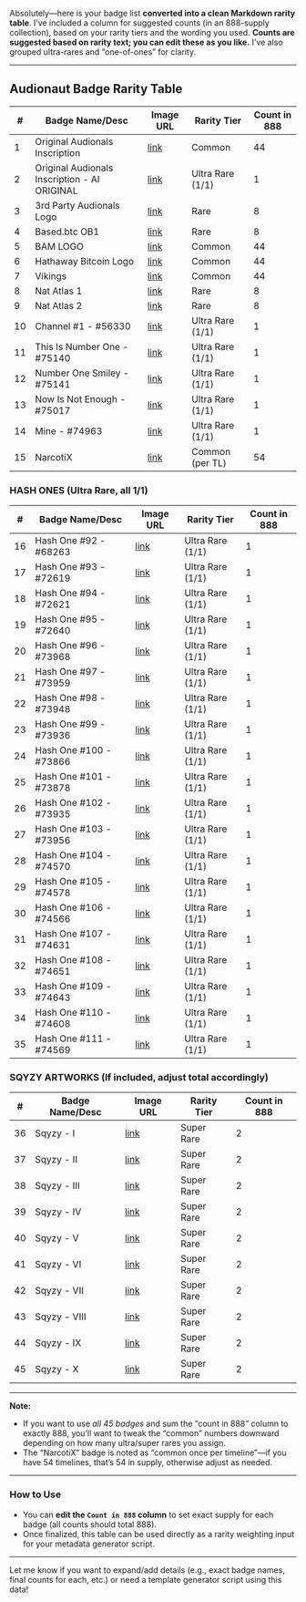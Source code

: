 Absolutely—here is your badge list **converted into a clean Markdown rarity table**.
I’ve included a column for suggested counts (in an 888-supply collection), based on your rarity tiers and the wording you used.
**Counts are suggested based on rarity text; you can edit these as you like.**
I’ve also grouped ultra-rares and “one-of-ones” for clarity.

---

## Audionaut Badge Rarity Table

| #  | Badge Name/Desc                              | Image URL                                                                                               | Rarity Tier      | Count in 888 |
| -- | -------------------------------------------- | ------------------------------------------------------------------------------------------------------- | ---------------- | ------------ |
| 1  | Original Audionals Inscription               | [link](https://ordinals.com/content/40136786a9eb1020c87f54c63de1505285ec371ff35757b44d2cc57dbd932f22i0) | Common           | 44           |
| 2  | Original Audionals Inscription - AI ORIGINAL | [link](https://ordinals.com/content/129ffaa02e85dea60fed32b84cd31436ccba1ff5b534fcb0b4efdddd2a0ddd05i0) | Ultra Rare (1/1) | 1            |
| 3  | 3rd Party Audionals Logo                     | [link](https://ordinals.com/content/72389b804f1f673caf52fea6e8f0733058b5605c879bea1938aa680f67fbe141i0) | Rare             | 8            |
| 4  | Based.btc OB1                                | [link](https://ordinals.com/content/e716f0e3832dbdd818f2291ad8cb0395f3bbec4f5ba762c05108a719842c9f6di0) | Rare             | 8            |
| 5  | BAM LOGO                                     | [link](https://ordinals.com/content/09b4bbb0337af857d9afa934205fb820bb704596a00f2e7f5bb37195853eee32i0) | Common           | 44           |
| 6  | Hathaway Bitcoin Logo                        | [link](https://ordinals.com/content/a1491d4b9c780799f53cd93fe0e5cad4ece52e1e638dd74de44fe74514f00bcfi0) | Common           | 44           |
| 7  | Vikings                                      | [link](https://ordinals.com/content/3a504956f370c0362e48f7a1daf53d51c250c3c0d2054eb0b018d60caad0be77i0) | Common           | 44           |
| 8  | Nat Atlas 1                                  | [link](https://ordinals.com/content/515cfa9ca12ff4968b7f9b73cefdba1410ef6fcbf76868559c8b1b77ad13f497i0) | Rare             | 8            |
| 9  | Nat Atlas 2                                  | [link](https://ordinals.com/content/16e4d2fae0ff944bb29a56f1c35ba5187207c4ada96d5b9c8f6cf3a1f618fb1di0) | Rare             | 8            |
| 10 | Channel #1 - #56330                          | [link](https://ordinals.com/content/726fd43250acf6543273eab0e8a52db8df969af672107297f03b866424d8b0f4i0) | Ultra Rare (1/1) | 1            |
| 11 | This Is Number One - #75140                  | [link](https://ordinals.com/content/8d3c82c15a662cfe4b998e45bf8c71c00f16d532c5d4c546f59802e6f7730f3ei0) | Ultra Rare (1/1) | 1            |
| 12 | Number One Smiley - #75141                   | [link](https://ordinals.com/content/0668de6cd3f66acc85063026232fa7c6da01666aeb6fec965d5c34ca093fda49i0) | Ultra Rare (1/1) | 1            |
| 13 | Now Is Not Enough - #75017                   | [link](https://ordinals.com/content/cc8b85b8984cd30a9e26c755e766bca8ce1a25fdefb813bc0fb2eb411fb67a0bi0) | Ultra Rare (1/1) | 1            |
| 14 | Mine - #74963                                | [link](https://ordinals.com/content/f6cd2ba6f2f2e95c818cfb9f613ac5b246473d430de8a48e99686210ca9ef21fi0) | Ultra Rare (1/1) | 1            |
| 15 | NarcotiX                                     | [link](https://ordinals.com/content/17627f1b267798eb488206cacfb55089b1b268885c3f136d6265547cb71c5b72i0) | Common (per TL)  | 54           |

### HASH ONES (Ultra Rare, all 1/1)

| #  | Badge Name/Desc        | Image URL                                                                                               | Rarity Tier      | Count in 888 |
| -- | ---------------------- | ------------------------------------------------------------------------------------------------------- | ---------------- | ------------ |
| 16 | Hash One #92 - #68263  | [link](https://ordinals.com/content/fba6c1abe4c6d7e8f654da1fe6550e4110c6c3b5c4899cb91ad9ef88dbed96eci0) | Ultra Rare (1/1) | 1            |
| 17 | Hash One #93 - #72619  | [link](https://ordinals.com/content/020d36560a95677d12845ade78c5ea59a3903d8c3e14953f407fb12f229be71bi0) | Ultra Rare (1/1) | 1            |
| 18 | Hash One #94 - #72621  | [link](https://ordinals.com/content/88f7e4621dcaa8207f6eb39791001afe2fee2ede36c9f2372705b813002a5530i0) | Ultra Rare (1/1) | 1            |
| 19 | Hash One #95 - #72640  | [link](https://ordinals.com/content/f3dc74d01e07d6a88cf30fc1a6acf53d3f73517b3861a8949fa50f6114dc1bfai0) | Ultra Rare (1/1) | 1            |
| 20 | Hash One #96 - #73968  | [link](https://ordinals.com/content/542faa1be5014212bdf57a7afd41eb878dfcc4332a3718f23e7d1d8604f0c7c2i0) | Ultra Rare (1/1) | 1            |
| 21 | Hash One #97 - #73959  | [link](https://ordinals.com/content/8a312ad605ce2a15d59f7714e3b7b0fe77ca1aeaa8b68376569ccf2bf2105f5ci0) | Ultra Rare (1/1) | 1            |
| 22 | Hash One #98 - #73948  | [link](https://ordinals.com/content/d5243217dd0a214ed7dd17b71d35bdc68fae854a191dfcf740a32aa5a7880610i0) | Ultra Rare (1/1) | 1            |
| 23 | Hash One #99 - #73936  | [link](https://ordinals.com/content/f7ed8da190670f462b7e1193a228c5daf07cddd89103d72a7d1ca3adcc05c62bi0) | Ultra Rare (1/1) | 1            |
| 24 | Hash One #100 - #73866 | [link](https://ordinals.com/content/ad77943f52877acac2a08410ac41f5ae1e56d4ccb2b82c1accf4ef1cb7038c1fi0) | Ultra Rare (1/1) | 1            |
| 25 | Hash One #101 - #73878 | [link](https://ordinals.com/content/e2c683f6ec6c0b71808b05527a136627c49cd996ae3fd5970d18329ee28a56a8i0) | Ultra Rare (1/1) | 1            |
| 26 | Hash One #102 - #73935 | [link](https://ordinals.com/content/89f92c9916b542314781f821cacb670722f38e21f5994e9dce9f7c7e9926a520i0) | Ultra Rare (1/1) | 1            |
| 27 | Hash One #103 - #73956 | [link](https://ordinals.com/content/8816cdd828135675fdf5146a658823a9bae98a67da55a930483a1db21bf6c235i0) | Ultra Rare (1/1) | 1            |
| 28 | Hash One #104 - #74570 | [link](https://ordinals.com/content/b0958c0c68430291c2f1b1fbd7c98624cb78991c03855a1319d4bf29c7cc2372i0) | Ultra Rare (1/1) | 1            |
| 29 | Hash One #105 - #74578 | [link](https://ordinals.com/content/c785aa38f6dd2461be35c63b7f1849b2d4caf027b1d05fa3986e515ea0130fc6i0) | Ultra Rare (1/1) | 1            |
| 30 | Hash One #106 - #74566 | [link](https://ordinals.com/content/31281b871fb6e16df8f57aa734092fab82de62611a83c15c7cfe8e695559ad59i0) | Ultra Rare (1/1) | 1            |
| 31 | Hash One #107 - #74631 | [link](https://ordinals.com/content/425210e56972ba2adc1c05e980e5275eae1241c7a75a16f08e04bc464863bc74i0) | Ultra Rare (1/1) | 1            |
| 32 | Hash One #108 - #74651 | [link](https://ordinals.com/content/3a270ee2ecdacf6d8bb8e62f285f3e3487fdfd028169fccc62d5ba0cbeab219ci0) | Ultra Rare (1/1) | 1            |
| 33 | Hash One #109 - #74643 | [link](https://ordinals.com/content/57cac42c8bbb018e3dbc066f23669422c655166a47ce72ccccc2dc0f5a63488ei0) | Ultra Rare (1/1) | 1            |
| 34 | Hash One #110 - #74608 | [link](https://ordinals.com/content/777232a28c83a5ccf908fb6913c44b3f95405e8a7ec83358b3db330f30a7b435i0) | Ultra Rare (1/1) | 1            |
| 35 | Hash One #111 - #74569 | [link](https://ordinals.com/content/067982e5ea64a2a8d1f226318e4c0714e99a0e3e6114f9d1a0f4a4642dc7b871i0) | Ultra Rare (1/1) | 1            |

### SQYZY ARTWORKS (If included, adjust total accordingly)

| #  | Badge Name/Desc | Image URL                                                                                               | Rarity Tier | Count in 888 |
| -- | --------------- | ------------------------------------------------------------------------------------------------------- | ----------- | ------------ |
| 36 | Sqyzy - I       | [link](https://ordinals.com/content/bfd05a40892d872c033994d2375c6382eb90789db6739a7b18f7246a396f5a3di0) | Super Rare  | 2            |
| 37 | Sqyzy - II      | [link](https://ordinals.com/content/5a2b8214a9411c62bed0acb1f1f0b296bf049da181178120311520f25254c365i0) | Super Rare  | 2            |
| 38 | Sqyzy - III     | [link](https://ordinals.com/content/fe22987aae2d261c1848c0e69f571ad605aa5f1f7e03ab8ae460436919da837ai0) | Super Rare  | 2            |
| 39 | Sqyzy - IV      | [link](https://ordinals.com/content/a3e850c3070f255d08b86b334000e35bb2af101c61e0a871d1e6a1b9c41a5322i0) | Super Rare  | 2            |
| 40 | Sqyzy - V       | [link](https://ordinals.com/content/06f24846f17ed13bc54db280209ad6e8cd3b9db46839cd5109920d24090ad7aai0) | Super Rare  | 2            |
| 41 | Sqyzy - VI      | [link](https://ordinals.com/content/24b8261d1560ecbfdc8fa43c60b8fe9f79150f19e021b476fc605c3962ae78a2i0) | Super Rare  | 2            |
| 42 | Sqyzy - VII     | [link](https://ordinals.com/content/5c67ed83db55258aad2d4aa18e80693b4002d5ac0e555928666deeb12692fa80i0) | Super Rare  | 2            |
| 43 | Sqyzy - VIII    | [link](https://ordinals.com/content/7027ca7504d5767930a7e90cdfd8b0553c2a5133fe5fcdf5887dc0311e9486bci0) | Super Rare  | 2            |
| 44 | Sqyzy - IX      | [link](https://ordinals.com/content/57b066a9d5769be2a64fd74e1941e35c034b5265d42e3a868615980aa576a371i0) | Super Rare  | 2            |
| 45 | Sqyzy - X       | [link](https://ordinals.com/content/35349fc8e0badad460b6d7125fe2f833dcbec129a8064c9d7cd5e64172274325i0) | Super Rare  | 2            |

---

**Note:**

* If you want to use *all 45 badges* and sum the “count in 888” column to exactly 888, you’ll want to tweak the “common” numbers downward depending on how many ultra/super rares you assign.
* The “NarcotiX” badge is noted as “common once per timeline”—if you have 54 timelines, that’s 54 in supply, otherwise adjust as needed.

---

### **How to Use**

* You can **edit the `Count in 888` column** to set exact supply for each badge (all counts should total 888).
* Once finalized, this table can be used directly as a rarity weighting input for your metadata generator script.

---

Let me know if you want to expand/add details (e.g., exact badge names, final counts for each, etc.) or need a template generator script using this data!
